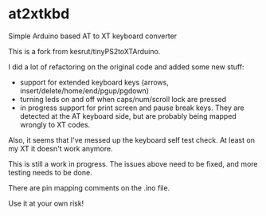 at2xtkbd
========

Simple Arduino based AT to XT keyboard converter

This is a fork from kesrut/tinyPS2toXTArduino.

I did a lot of refactoring on the original code and added some new stuff:
- support for extended keyboard keys (arrows, insert/delete/home/end/pgup/pgdown)
- turning leds on and off when caps/num/scroll lock are pressed
- in progress support for print screen and pause break keys.
  They are detected at the AT keyboard side, but are probably being mapped wrongly to XT codes.

Also, it seems that I've messed up the keyboard self test check. At least on my XT it doesn't work anymore.

This is still a work in progress.
The issues above need to be fixed, and more testing needs to be done.

There are pin mapping comments on the .ino file.

Use it at your own risk!
